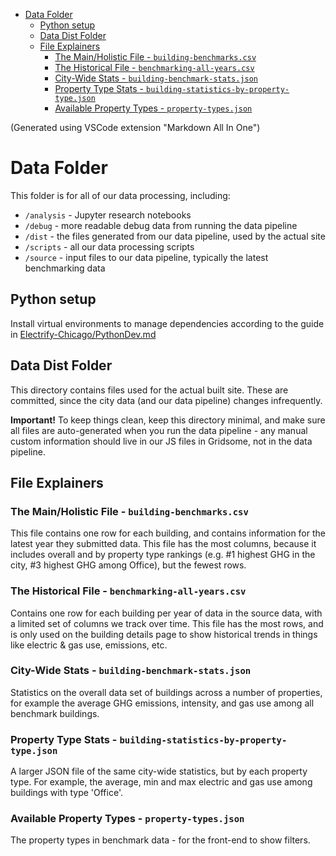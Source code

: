 - [Data Folder](#data-folder)
  - [Python setup](#python-setup)
  - [Data Dist Folder](#data-dist-folder)
  - [File Explainers](#file-explainers)
    - [The Main/Holistic File - `building-benchmarks.csv`](#the-mainholistic-file---building-benchmarkscsv)
    - [The Historical File - `benchmarking-all-years.csv`](#the-historical-file---benchmarking-all-yearscsv)
    - [City-Wide Stats - `building-benchmark-stats.json`](#city-wide-stats---building-benchmark-statsjson)
    - [Property Type Stats - `building-statistics-by-property-type.json`](#property-type-stats---building-statistics-by-property-typejson)
    - [Available Property Types - `property-types.json`](#available-property-types---property-typesjson)

(Generated using VSCode extension "Markdown All In One")


# Data Folder

This folder is for all of our data processing, including:

- `/analysis` - Jupyter research notebooks
- `/debug` - more readable debug data from running the data pipeline
- `/dist` - the files generated from our data pipeline, used by the actual site
- `/scripts` - all our data processing scripts
- `/source` - input files to our data pipeline, typically the latest benchmarking data


## Python setup
Install virtual environments to manage dependencies according to the guide in [Electrify-Chicago/PythonDev.md](../../PythonDev.md)

## Data Dist Folder

This directory contains files used for the actual built site. These are committed, since the city
data (and our data pipeline) changes infrequently.

**Important!** To keep things clean, keep this directory minimal, and make sure all files are
auto-generated when you run the data pipeline - any manual custom information should live in our
JS files in Gridsome, not in the data pipeline.

## File Explainers

### The Main/Holistic File - `building-benchmarks.csv`

This file contains one row for each building, and contains information for the latest year they
submitted data. This file has the most columns, because it includes overall and by property type
rankings (e.g. #1 highest GHG in the city, #3 highest GHG among Office), but the fewest rows.

### The Historical File - `benchmarking-all-years.csv`

Contains one row for each building per year of data in the source data, with a limited set of
columns we track over time. This file has the most rows, and is only used on the building details
page to show historical trends in things like electric & gas use, emissions, etc.

### City-Wide Stats - `building-benchmark-stats.json`

Statistics on the overall data set of buildings across a number of properties, for example the
average GHG emissions, intensity, and gas use among all benchmark buildings.

### Property Type Stats - `building-statistics-by-property-type.json`

A larger JSON file of the same city-wide statistics, but by each property type. For example, the
average, min and max electric and gas use among buildings with type 'Office'.

### Available Property Types - `property-types.json`

The property types in benchmark data - for the front-end to show filters.

